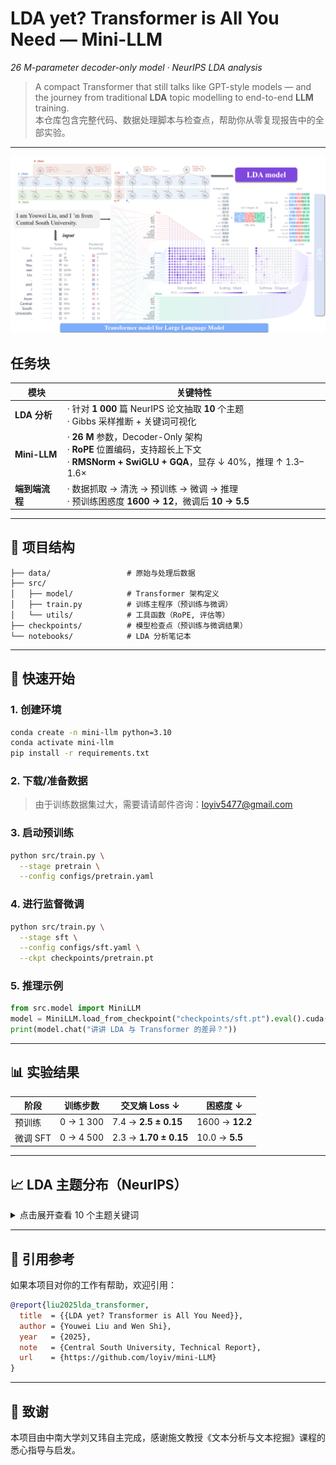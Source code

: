 # LDA yet? Transformer is All You Need — Mini-LLM  
*26 M-parameter decoder-only model · NeurIPS LDA analysis*

> A compact Transformer that still talks like GPT-style models — and the journey from traditional **LDA** topic modelling to end-to-end **LLM** training.  
> 本仓库包含完整代码、数据处理脚本与检查点，帮助你从零复现报告中的全部实验。

---
![模型结构图](arch.png)
## 任务块

| 模块             | 关键特性                                                                 |
|------------------|--------------------------------------------------------------------------|
| **LDA 分析**     | · 针对 **1 000** 篇 NeurIPS 论文抽取 **10** 个主题<br>· Gibbs 采样推断 + 关键词可视化 |
| **Mini-LLM**     | · **26 M** 参数，Decoder-Only 架构<br>· **RoPE** 位置编码，支持超长上下文<br>· **RMSNorm + SwiGLU + GQA**，显存 ↓ 40%，推理 ↑ 1.3–1.6× |
| **端到端流程**   | · 数据抓取 → 清洗 → 预训练 → 微调 → 推理<br>· 预训练困惑度 **1600 → 12**，微调后 **10 → 5.5** |

---

## 📂 项目结构

```
├── data/                 # 原始与处理后数据
├── src/
│   ├── model/            # Transformer 架构定义
│   ├── train.py          # 训练主程序（预训练与微调）
│   └── utils/            # 工具函数（RoPE, 评估等）
├── checkpoints/          # 模型检查点（预训练与微调结果）
└── notebooks/            # LDA 分析笔记本
```

---

## 🚀 快速开始

### 1. 创建环境
```bash
conda create -n mini-llm python=3.10
conda activate mini-llm
pip install -r requirements.txt
```

### 2. 下载/准备数据
> 由于训练数据集过大，需要请请邮件咨询：loyiv5477@gmail.com

### 3. 启动预训练
```bash
python src/train.py \
  --stage pretrain \
  --config configs/pretrain.yaml
```

### 4. 进行监督微调
```bash
python src/train.py \
  --stage sft \
  --config configs/sft.yaml \
  --ckpt checkpoints/pretrain.pt
```

### 5. 推理示例
```python
from src.model import MiniLLM
model = MiniLLM.load_from_checkpoint("checkpoints/sft.pt").eval().cuda()
print(model.chat("讲讲 LDA 与 Transformer 的差异？"))
```

---

## 📊 实验结果

| 阶段     | 训练步数    | 交叉熵 Loss ↓        | 困惑度 ↓          |
|----------|-------------|----------------------|-------------------|
| 预训练   | 0 → 1 300   | 7.4 → **2.5 ± 0.15** | 1600 → **12.2**   |
| 微调 SFT | 0 → 4 500   | 2.3 → **1.70 ± 0.15**| 10.0 → **5.5**    |

---

## 📈 LDA 主题分布（NeurIPS）

<details>
<summary>点击展开查看 10 个主题关键词</summary>

- **Topic 0** Model construction & training  
- **Topic 1** Data-driven methods  
- **Topic 2** Optimization algorithms  
- **Topic 3** Deep architectures  
- **Topic 4** Bayesian methods  
- **Topic 5** Reinforcement learning  
- **Topic 6** Natural language processing  
- **Topic 7** Generative models  
- **Topic 8** Graph & structured data  
- **Topic 9** Visual / speech recognition  

</details>

---

## 📝 引用参考

如果本项目对你的工作有帮助，欢迎引用：

```bibtex
@report{liu2025lda_transformer,
  title  = {{LDA yet? Transformer is All You Need}},
  author = {Youwei Liu and Wen Shi},
  year   = {2025},
  note   = {Central South University, Technical Report},
  url    = {https://github.com/loyiv/mini-LLM}
}
```

---




## 🙏 致谢

本项目由中南大学刘又玮自主完成，感谢施文教授《文本分析与文本挖掘》课程的悉心指导与启发。
